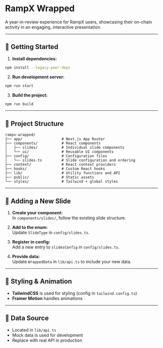 # RampX Wrapped

A year-in-review experience for RampX users, showcasing their on-chain activity in an engaging, interactive presentation.

---

## 🚀 Getting Started

1. **Install dependencies:**
```bash
npm install --legacy-peer-deps
```

2. **Run development server:**
```bash
npm run start
```

3. **Build the project:**
```bash
npm run build
```

---

## 🧠 Project Structure

```
rampx-wrapped/
├── app/                  # Next.js App Router
├── components/           # React components
│   ├── slides/           # Individual slide components
│   └── ui/               # Reusable UI components
├── config/               # Configuration files
│   └── slides.ts         # Slide configuration and ordering
├── context/              # React context providers
├── hooks/                # Custom React hooks
├── lib/                  # Utility functions and API
├── public/               # Static assets
└── styles/               # Tailwind + global styles
```

---

## 🧩 Adding a New Slide

1. **Create your component:**  
   In `components/slides/`, follow the existing slide structure.

2. **Add to the enum:**  
   Update `SlideType` in `config/slides.ts`.

3. **Register in config:**  
   Add a new entry to `slidesConfig` in `config/slides.ts`.

4. **Provide data:**  
   Update `WrappedData` in `lib/api.ts` to include your new data.

---

## 🎨 Styling & Animation

- **TailwindCSS** is used for styling (config in `tailwind.config.ts`)
- **Framer Motion** handles animations

---

## 🔌 Data Source

- Located in `lib/api.ts`
- Mock data is used for development
- Replace with real API in production